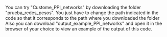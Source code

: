 You can try "Custome_PPI_networks" by downloading the folder "prueba_redes_pesos". 
You just have to change the path indicated in the code so that it corresponds to the path where you downloaded the folder
Also you can download "output_example_PPI_networks" and open it in the browser of your choice to view an example of the output of this code.
